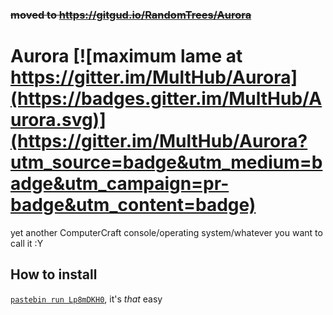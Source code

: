 ### <del>moved to https://gitgud.io/RandomTrees/Aurora</del>

Aurora [![maximum lame at https://gitter.im/MultHub/Aurora](https://badges.gitter.im/MultHub/Aurora.svg)](https://gitter.im/MultHub/Aurora?utm_source=badge&utm_medium=badge&utm_campaign=pr-badge&utm_content=badge)
======

yet another ComputerCraft console/operating system/whatever you want to call it :Y

## How to install
[`pastebin run Lp8mDKH0`](http://pastebin.com/Lp8mDKH0), it's *that* easy
